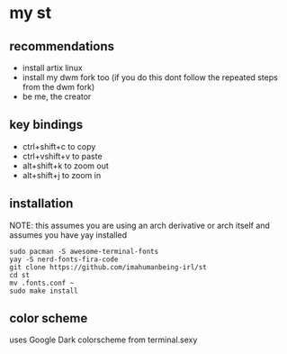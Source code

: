 # my st
## recommendations
- install artix linux
- install my dwm fork too (if you do this dont follow the repeated steps from the dwm fork)
- be me, the creator

## key bindings
- ctrl+shift+c to copy
- ctrl+vshift+v to paste
- alt+shift+k to zoom out
- alt+shift+j to zoom in

## installation
NOTE: this assumes you are using an arch derivative or arch itself and assumes you have yay installed
```
sudo pacman -S awesome-terminal-fonts
yay -S nerd-fonts-fira-code
git clone https://github.com/imahumanbeing-irl/st
cd st
mv .fonts.conf ~
sudo make install
```

## color scheme
uses Google Dark colorscheme from terminal.sexy
